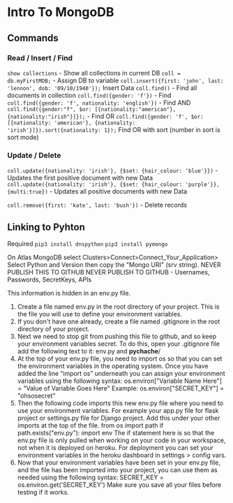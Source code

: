 # Intro To MongoDB

## Commands

### Read / Insert / Find
`show collections` - Show all collections in current DB
`coll = db.myFirstMDB;` - Assign DB to variable
`coll.insert({first: 'john', last: 'lennon', dob: '09/10/1940'});` Insert Data
`coll.find()` - Find all documents in collection
`coll.find({gender: 'f'})` - Find
`coll.find({gender: 'f', nationality: 'english'})` - Find AND
`coll.find({gender:"f", $or: [{nationality:"american"}, {nationality:"irish"}]});` - Find OR
`coll.find({gender: 'f', $or: [{nationality: 'american'}, {nationality: 'irish'}]}).sort({nationality: 1});` Find OR with sort (number in sort is sort mode)

### Update / Delete
`coll.update({nationality: 'irish'}, {$set: {hair_colour: 'blue'}})` - Updates the first positive document with new Data
`coll.update({nationality: 'irish'}, {$set: {hair_colour: 'purple'}},{multi:true})` - Updates all positive documents with new Data

`coll.remove({first: 'kate', last: 'bush'})` - Delete records

## Linking to Pyhton

Required
`pip3 install dnspython`
`pip3 install pymongo`

On Atlas MongoDB select Clusters>Connect>Connect_Your_Application> Select Python and Version then copy the "Mongo URI" (srv string). NEVER PUBLISH THIS TO GITHUB
NEVER PUBLISH TO GITHUB - Usernames, Passwords, SecretKeys, APIs

This information is hidden in an env.py file.

1. Create a file named env.py in the root directory of your project. This is the file you will use to define your environment variables.
2. If you don't have one already, create a file named .gitignore  in the root directory of your project.
3. Next we need to stop git from pushing this file to github, and so keep your environment variables secret. To do this, open your .gitignore  file add the following text to it: env.py and __pychache__/ 
4. At the top of your env.py  file, you need to import os so that you can set the environment variables in the operating system. Once you have added the line “import os” underneath you can assign your environment variables using the following syntax: 
os.environ["Variable Name Here"] = "Value of Variable Goes Here" 
Example: os.environ["SECRET_KEY"] = "ohsosecret"
5. Then the following code imports this new env.py file where you need to use your environment variables. For example your app.py file for flask project or settings.py file for Django project. Add this under your other imports at the top of the file. 
from os import path
if path.exists("env.py"):
  import env 
The if statement here is so that the env.py file is only pulled when working on your code in your workspace, not when it is deployed on heroku. For deployment you can set your environment variables in the heroku dashboard in settings > config vars.
6. Now that your environment variables have been set in your env.py file, and the file has been imported into your project, you can use them as needed using the following syntax: 
SECRET_KEY = os.environ.get('SECRET_KEY') 
Make sure you save all your files before testing if it works.

